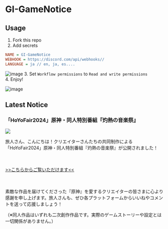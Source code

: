 # GI-GameNotice

## Usage
1. Fork this repo
2. Add secrets
```ini
NAME = GI-GameNotice
WEBHOOK = https://discord.com/api/webhooks//
LANGUAGE = ja // en, ja, es....
```
![image](https://github.com/c2t-r/GI-GameNotice/assets/80561604/63d8a4f2-9ec2-49d7-a637-44d728b2f945)
3. Set `Workflow permissions` to `Read and write permissions`  
4. Enjoy!

![image](https://github.com/c2t-r/GI-GameNotice/assets/80561604/24ec6182-cd99-4969-ab59-1d65c886077a)

## Latest Notice
<start>

### 「HoYoFair2024」原神・同人特別番組『灼熱の音楽祭』
<img src="https://sdk.hoyoverse.com/upload/ann/2024/09/12/fce2d0fb9d87f5b6634e8eb325978a99_13979090001034233.jpg">
<p style="white-space: pre-wrap;">旅人さん、こんにちは！クリエイターさんたちの共同制作による「HoYoFair2024」原神・同人特別番組『灼熱の音楽祭』が公開されました！</p><p style="white-space: pre-wrap; min-height: 1.5em;"></p><p style="white-space: pre-wrap;"><a href="javascript:miHoYoGameJSSDK.openInBrowser('https://youtu.be/WTPSY7f3m1M');" data-type="a" link-type="game_outer" rel="noopener noreferrer nofollow">>>こちらからご覧いただけます<<</a></p><p style="white-space: pre-wrap; min-height: 1.5em;"></p><p style="white-space: pre-wrap;">素敵な作品を届けてくださった『原神』を愛するクリエイターの皆さまに心より感謝を申し上げます。旅人さんも、ぜひ各プラットフォームからいいねやコメントを送って応援しましょう！</p><p style="white-space: pre-wrap;">（※同人作品はいずれも二次創作作品です。実際のゲームストーリーや設定とは一切関係がありません。）</p><p style="white-space: pre-wrap; min-height: 1.5em;"></p><p style="white-space: pre-wrap; min-height: 1.5em;"></p>

<end>
